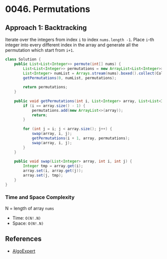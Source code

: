 # 0046. Permutations

## Approach 1: Backtracking
Iterate over the integers from index `i` to index `nums.length -1`. Place `i`-th integer into every different index in the array and generate all the permutation which start from `i+1`.

```Java
class Solution {
    public List<List<Integer>> permute(int[] nums) {
        List<List<Integer>> permutations = new ArrayList<List<Integer>>();
        List<Integer> numList = Arrays.stream(nums).boxed().collect(Collectors.toList());
		getPermutations(0, numList, permutations);
		
        return permutations;
    }
    
    public void getPermutations(int i, List<Integer> array, List<List<Integer>> permutations) {
		if (i == array.size() - 1) {
			permutations.add(new ArrayList<>(array));
			return;
		}
		
		for (int j = i; j < array.size(); j++) {
			swap(array, i, j);
			getPermutations(i + 1, array, permutations);
			swap(array, i, j);
		}
	}
	
	public void swap(List<Integer> array, int i, int j) {
		Integer tmp = array.get(i);
		array.set(i, array.get(j));
		array.set(j, tmp);
	}
}
```

### Time and Space Complexity

N = length of array `nums`
- Time: `O(N!.N)`
- Space: `O(N!.N)`

## References
- [AlgoExpert](https://www.algoexpert.io/questions/Permutations)